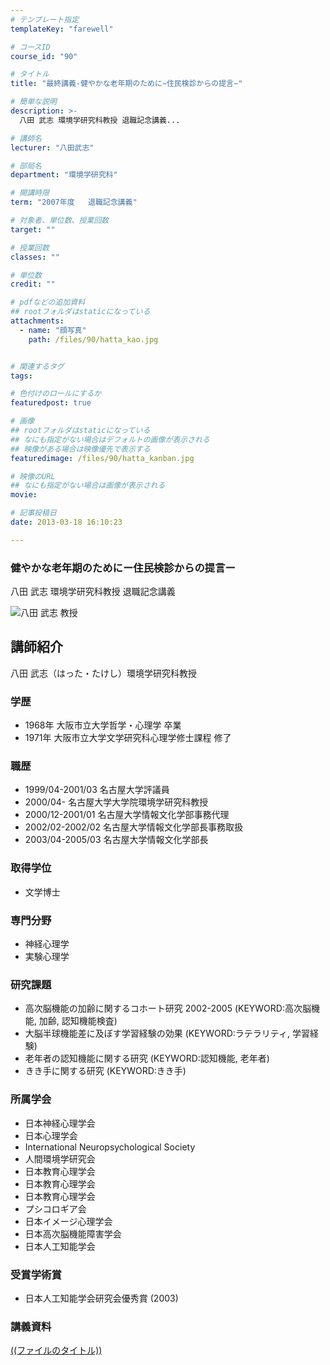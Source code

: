 ```yaml
---
# テンプレート指定
templateKey: "farewell"

# コースID
course_id: "90"

# タイトル
title: "最終講義-健やかな老年期のために−住民検診からの提言−"

# 簡単な説明
description: >-
  八田 武志 環境学研究科教授 退職記念講義...

# 講師名
lecturer: "八田武志"

# 部局名
department: "環境学研究科"

# 開講時限
term: "2007年度	退職記念講義"

# 対象者、単位数、授業回数
target: ""

# 授業回数
classes: ""

# 単位数
credit: ""

# pdfなどの追加資料
## rootフォルダはstaticになっている
attachments: 
  - name: "顔写真" 
    path: /files/90/hatta_kao.jpg


# 関連するタグ
tags:

# 色付けのロールにするか
featuredpost: true

# 画像
## rootフォルダはstaticになっている
## なにも指定がない場合はデフォルトの画像が表示される
## 映像がある場合は映像優先で表示する
featuredimage: /files/90/hatta_kanban.jpg

# 映像のURL
## なにも指定がない場合は画像が表示される
movie: 

# 記事投稿日
date: 2013-03-18 16:10:23

---
```

### 健やかな老年期のためにー住民検診からの提言ー 

八田 武志 環境学研究科教授 退職記念講義

![八田 武志 教授](/files/90/hatta_kao.jpg) 
## 講師紹介

八田 武志（はった・たけし）環境学研究科教授 

### 学歴

  * 1968年 大阪市立大学哲学・心理学 卒業
  * 1971年 大阪市立大学文学研究科心理学修士課程 修了

### 職歴

  * 1999/04-2001/03 名古屋大学評議員
  * 2000/04- 名古屋大学大学院環境学研究科教授
  * 2000/12-2001/01 名古屋大学情報文化学部事務代理
  * 2002/02-2002/02 名古屋大学情報文化学部長事務取扱
  * 2003/04-2005/03 名古屋大学情報文化学部長

### 取得学位

  * 文学博士

### 専門分野

  * 神経心理学
  * 実験心理学

### 研究課題

  * 高次脳機能の加齢に関するコホート研究 2002-2005 (KEYWORD:高次脳機能, 加齢, 認知機能検査)
  * 大脳半球機能差に及ぼす学習経験の効果 (KEYWORD:ラテラリティ, 学習経験)
  * 老年者の認知機能に関する研究 (KEYWORD:認知機能, 老年者)
  * きき手に関する研究 (KEYWORD:きき手)

### 所属学会

  * 日本神経心理学会
  * 日本心理学会
  * International Neuropsychological Society
  * 人間環境学研究会
  * 日本教育心理学会
  * 日本教育心理学会
  * 日本教育心理学会
  * プシコロギア会
  * 日本イメージ心理学会
  * 日本高次脳機能障害学会
  * 日本人工知能学会

### 受賞学術賞

  * 日本人工知能学会研究会優秀賞 (2003)
### 講義資料


[((ファイルのタイトル))](/files/90/((ファイル名))) 
